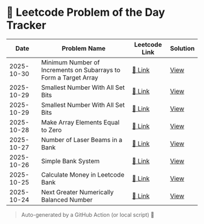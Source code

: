# 🧩 Leetcode Problem of the Day Tracker

| Date | Problem Name | Leetcode Link | Solution |
|------|---------------|----------------|-----------|
| 2025-10-30 | Minimum Number of Increments on Subarrays to Form a Target Array | [🔗 Link](https://leetcode.com/problems/minimum-number-of-increments-on-subarrays-to-form-a-target-array/) | [View](./1526.py) |
| 2025-10-29 | Smallest Number With All Set Bits | [🔗 Link](https://leetcode.com/problems/smallest-number-with-all-set-bits/) | [View](./3370.cpp) |
| 2025-10-29 | Smallest Number With All Set Bits | [🔗 Link](https://leetcode.com/problems/smallest-number-with-all-set-bits/) | [View](./3370.py) |
| 2025-10-28 | Make Array Elements Equal to Zero | [🔗 Link](https://leetcode.com/problems/make-array-elements-equal-to-zero/) | [View](./3354.py) |
| 2025-10-27 | Number of Laser Beams in a Bank | [🔗 Link](https://leetcode.com/problems/number-of-laser-beams-in-a-bank/) | [View](./2125.cpp) |
| 2025-10-26 | Simple Bank System | [🔗 Link](https://leetcode.com/problems/simple-bank-system/) | [View](./2043.py) |
| 2025-10-25 | Calculate Money in Leetcode Bank | [🔗 Link](https://leetcode.com/problems/calculate-money-in-bank/) | [View](./1716.cpp) |
| 2025-10-24 | Next Greater Numerically Balanced Number | [🔗 Link](https://leetcode.com/problems/next-greater-numerically-balanced-number/) | [View](./2048.cpp) |


> Auto-generated by a GitHub Action (or local script) 🚀
